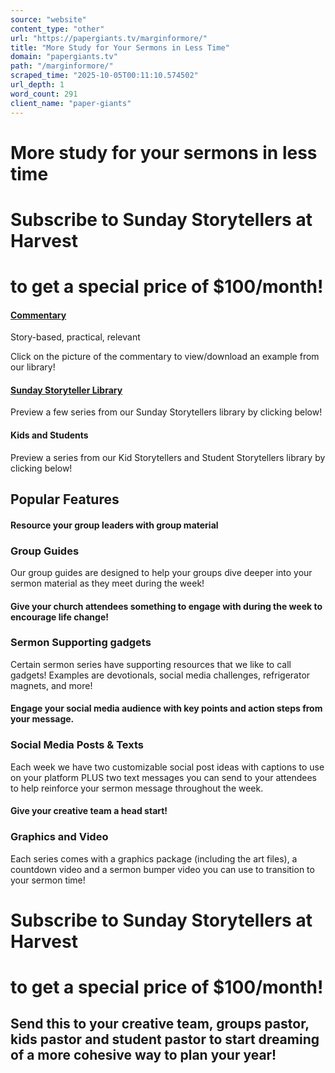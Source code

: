 ```yaml
---
source: "website"
content_type: "other"
url: "https://papergiants.tv/marginformore/"
title: "More Study for Your Sermons in Less Time"
domain: "papergiants.tv"
path: "/marginformore/"
scraped_time: "2025-10-05T00:11:10.574502"
url_depth: 1
word_count: 291
client_name: "paper-giants"
---
```


# More study for your sermons in less time

# Subscribe to Sunday Storytellers at Harvest

# to get a special price of $100/month!

#### [Commentary](https://papergiants.tv/wp-content/uploads/2024/08/Week1_Commentary_Midnights.pdf)

Story-based, practical, relevant

Click on the picture of the commentary to view/download an example from our library!

#### [Sunday Storyteller Library](https://papergiants.canto.com/v/SundayStorytellerPreview)

Preview a few series from our Sunday Storytellers library by clicking below!

#### Kids and Students

Preview a series from our Kid Storytellers and Student Storytellers library by clicking below!

## Popular Features

#### Resource your group leaders with group material 

### Group Guides

Our group guides are designed to help your groups dive deeper into your sermon material as they meet during the week!

#### Give your church attendees something to engage with during the week to encourage life change!

### Sermon Supporting gadgets

Certain sermon series have supporting resources that we like to call gadgets! Examples are devotionals, social media challenges, refrigerator magnets, and more!

#### Engage your social media audience with key points and action steps from your message. 

### Social Media Posts & Texts

Each week we have two customizable social post ideas with captions to use on your platform PLUS two text messages you can send to your attendees to help reinforce your sermon message throughout the week.

#### Give your creative team a head start!

### Graphics and Video

Each series comes with a graphics package (including the art files), a countdown video and a sermon bumper video you can use to transition to your sermon time!

# Subscribe to Sunday Storytellers at Harvest

# to get a special price of $100/month!

## Send this to your creative team, groups pastor, kids pastor and student pastor to start dreaming of a more cohesive way to plan your year!